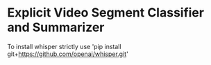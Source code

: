 # Explicit Video Segment Classifier and Summarizer
To install whisper strictly use 'pip install git+https://github.com/openai/whisper.git'
